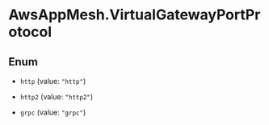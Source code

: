 # AwsAppMesh.VirtualGatewayPortProtocol

## Enum


* `http` (value: `"http"`)

* `http2` (value: `"http2"`)

* `grpc` (value: `"grpc"`)


